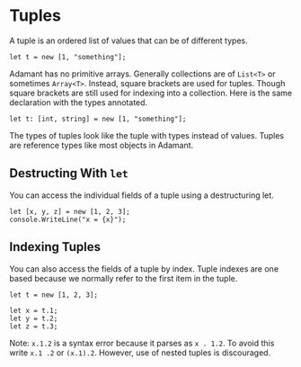 # Tuples

A tuple is an ordered list of values that can be of different types.

	let t = new [1, "something"];

Adamant has no primitive arrays.  Generally collections are of `List<T>` or sometimes `Array<T>`.  Instead, square brackets are used for tuples.  Though square brackets are still used for indexing into a collection.  Here is the same declaration with the types annotated.

	let t: [int, string] = new [1, "something"];

The types of tuples look like the tuple with types instead of values.  Tuples are reference types like most objects in Adamant.

## Destructing With `let`

You can access the individual fields of a tuple using a destructuring let.

	let [x, y, z] = new [1, 2, 3];
	console.WriteLine("x = {x}");

## Indexing Tuples

You can also access the fields of a tuple by index. Tuple indexes are one based because we normally refer to the first item in the tuple.

	let t = new [1, 2, 3];

	let x = t.1;
	let y = t.2;
	let z = t.3;

Note: `x.1.2` is a syntax error because it parses as `x . 1.2`. To avoid this write `x.1 .2` or `(x.1).2`. However, use of nested tuples is discouraged.
